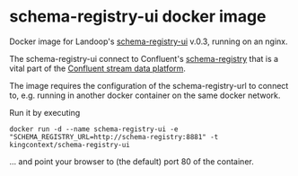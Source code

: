 # schema-registry-ui docker image

Docker image for Landoop's [schema-registry-ui](https://github.com/Landoop/schema-registry-ui) v.0.3, running on an nginx.

The schema-registry-ui connect to Confluent's [schema-registry](https://github.com/confluentinc/schema-registry) that is a vital part of the [Confluent stream data platform](http://www.confluent.io/product).

The image requires the configuration of the schema-registry-url to connect to, e.g. running in another docker container on the same docker network.

Run it by executing  

```
docker run -d --name schema-registry-ui -e "SCHEMA_REGISTRY_URL=http://schema-registry:8881" -t kingcontext/schema-registry-ui
```

... and point your browser to (the default) port 80 of the container.
